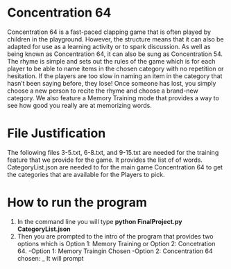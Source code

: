 # Concentration 64
Concentration 64 is a fast-paced clapping game that is often played by children 
in the playground. However, the structure means that it can also be adapted for 
use as a learning activity or to spark discussion. As well as being known as 
Concentration 64, it can also be sung as Concentration 54. The rhyme is simple 
and sets out the rules of the game which is for each player to be able to name 
items in the chosen category with no repetition or hesitation. If the players 
are too slow in naming an item in the category that hasn’t been saying before, 
they lose! Once someone has lost, you simply choose a new person to recite the 
rhyme and choose a brand-new category. We also feature a Memory Training mode 
that provides a way to see how good you really are at memorizing words.


# File Justification
The following files 3-5.txt, 6-8.txt, and 9-15.txt are needed for the training 
feature that we provide for the game. It provides the list of of words.
CategoryList.json are needed to for the main game Concentration 64 to get the 
categories that are available for the Players to pick.

# How to run the program
1. In the command line you will type **python FinalProject.py CategoryList.json**
2. Then you are prompted to the intro of the program that provides two options 
which is Option 1: Memory Training or Option 2: Concetration 64.
    -Option 1: Memory Traingin Chosen
    -Option 2: Concentration 64 chosen:
     _ It will prompt 
    

